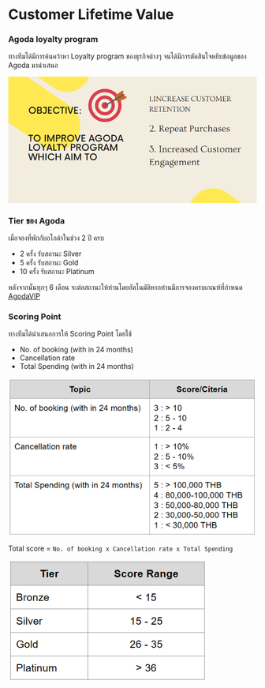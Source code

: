 # Customer Lifetime Value

### Agoda loyalty program

ทางทีมได้มีการค้นคว้าหา Loyalty program ของธุรกิจต่างๆ จนได้มีการตัดสินใจหยิบข้อมูลของ Agoda มานำเสนอ

![This is an image](/Topic_2_CustomerLifetimeValue/assets/images/s1.png)

### Tier ของ Agoda
เมื่อจองที่พักกับอโกด้าในช่วง 2 ปี ครบ
* 2 ครั้ง รับสถานะ Silver 
* 5 ครั้ง รับสถานะ Gold 
* 10 ครั้ง รับสถานะ Platinum 

หลังจากนั้นทุกๆ 6 เดือน จะต่อสถานะให้ท่านโดยอัตโนมัติหากท่านมีการจองครบเกณฑ์ที่กำหนด [AgodaVIP](https://www.agoda.com/th-th/account/vip.html)

### Scoring Point
ทางทีมได้นำเสนอการให้ Scoring Point โดยใช้
* No. of booking (with in 24 months)
* Cancellation rate
* Total Spending (with in 24 months)

![ScoringPoint](/Topic_2_CustomerLifetimeValue/assets/images/ScoringPoint.png)

Total score = `No. of booking x Cancellation rate x Total Spending`

![ScoringPoint2](/Topic_2_CustomerLifetimeValue/assets/images/ScoringPoint2.png)
